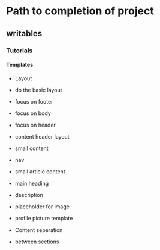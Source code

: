 # Path to completion of project

## writables

### Tutorials

#### Templates

* Layout
 * do the basic layout
 * focus on footer
 * focus on body
 * focus on header
 * content header layout

* small content
 * nav
 * small article content
 * main heading
 * description
 * placeholder for image
 * profile picture template

* Content seperation
 * between sections
